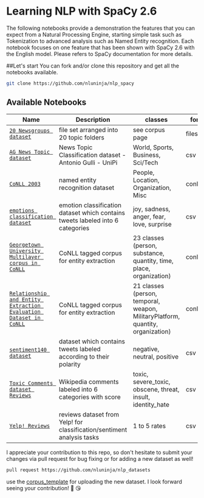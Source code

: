 # Learning NLP with SpaCy 2.6
The following notebooks provide a demonstration the features that you can expect from a Natural Processing Engine, starting simple task such as Tokenization to advanced analysis such as Named Entity recognition. 
Each notebook focuses on one feature that has been shown with SpaCy 2.6 with the English model. Please refers to SpaCy documentation for more details.


##Let's start 
You can fork and/or clone this repository and get all the notebooks available.

```bash
git clone https://github.com/nluninja/nlp_spacy
```

## Available Notebooks

| Name | Description | classes | format | language |
| ---- | ----------- | ------- | ------ | -------- |
| [`20 Newsgroups dataset`](./20_newsgroup/) | file set arranged into 20 topic folders | see corpus page | files | en  |
| [`AG News Topic dataset`](./ag_news/) | News Topic Classification dataset - Antonio Gulli -  UniPi | World, Sports, Business, Sci/Tech | csv | en  |
| [`CoNLL 2003`](./conll2003/) | named entity recognition dataset | People, Location, Organization, Misc | conll/iob2 | en  |
| [`emotions classification dataset`](./emotion_classification_dataset/) | emotion classification dataset which contains tweets labeled into 6 categories | joy, sadness, anger, fear, love, surprise | csv | en |
| [`Georgetown University Multilayer corpus in CoNLL`](./GUM/) | CoNLL tagged corpus for entity extraction| 23 classes (person, substance, quantity, time, place, organization) | conll/iob2 | en  |
| [`Relationship and Entity Extraction Evaluation Dataset in CoNLL`](./re3d/) | CoNLL tagged corpus for entity extraction| 21 classes (person, temporal, weapon, MilitaryPlatform, quantity, organization) | conll/iob2 | en  |
| [`sentiment140 dataset`](./sentiment140_dataset/) | dataset which contains tweets labeled according to their polarity |negative, neutral, positive | csv | en |
| [`Toxic Comments dataset Reviews`](./toxic_comments/) | Wikipedia comments labeled into 6 categories with score | toxic, severe_toxic, obscene, threat, insult, identity_hate| csv | en  |
| [`Yelp! Reviews`](./yelp_reviews/) | reviews dataset from Yelp! for classification/sentiment analysis tasks| 1 to 5 rates | csv | en  |


I appreciate your contribution to this repo, so don't hesitate to submit your changes via pull request for bug fixing or for adding a new dataset as well!

```bash
pull request https://github.com/nluninja/nlp_datasets
```

use the [corpus_template](./corpus_template) for uploading the new dataset. I look forward seeing your contribution! :pray: :kissing_heart: 



